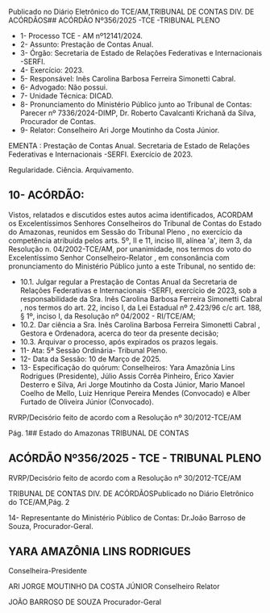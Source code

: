 Publicado  no  Diário  Eletrônico do TCE/AM,TRIBUNAL DE CONTAS DIV. DE ACÓRDÃOS## ACÓRDÃO Nº356/2025 -TCE -TRIBUNAL PLENO

- 1- Processo TCE - AM nº12141/2024.
- 2- Assunto: Prestação de Contas Anual.
- 3- Órgão: Secretaria de Estado de Relações Federativas e Internacionais -SERFI.
- 4- Exercício: 2023.
- 5- Responsável: Inês Carolina Barbosa Ferreira Simonetti Cabral.
- 6- Advogado: Não possui.
- 7- Unidade Técnica: DICAD.
- 8- Pronunciamento  do  Ministério  Público  junto  ao  Tribunal  de  Contas: Parecer  nº 7336/2024-DIMP, Dr. Roberto Cavalcanti Krichanã da Silva, Procurador de Contas.
- 9- Relator: Conselheiro Ari Jorge Moutinho da Costa Júnior.

EMENTA : Prestação  de  Contas  Anual.  Secretaria de Estado de Relações Federativas e Internacionais -SERFI. Exercício de 2023.

Regularidade. Ciência. Arquivamento.

## 10-  ACÓRDÃO:

Vistos, relatados e discutidos estes autos acima identificados, ACORDAM os Excelentíssimos Senhores Conselheiros do Tribunal de Contas do Estado do Amazonas, reunidos em Sessão do Tribunal Pleno , no exercício da competência atribuída pelos arts. 5º, II e  11,  inciso  III, alínea  'a', item  3,  da  Resolução  n.  04/2002-TCE/AM, por unanimidade, nos  termos  do  voto  do  Excelentíssimo  Senhor  Conselheiro-Relator ,  em consonância com pronunciamento do Ministério Público junto a este Tribunal, no sentido de:

- 10.1. Julgar regular a Prestação de Contas Anual da Secretaria de Relações Federativas e Internacionais -SERFI, exercício de 2023, sob a responsabilidade  da Sra.  Inês  Carolina  Barbosa  Ferreira  Simonetti Cabral ,  nos termos do art. 22, inciso I, da Lei Estadual nº 2.423/96 c/c art. 188, § 1º, inciso I, da Resolução nº 04/2002 - RI/TCE/AM;
- 10.2. Dar ciência a  Sra. Inês Carolina Barbosa Ferreira Simonetti Cabral , Gestora e Ordenadora, acerca do teor da presente decisão;
- 10.3. Arquivar o processo, após expirados os prazos legais.
- 11-  Ata: 5ª Sessão Ordinária- Tribunal Pleno.
- 12-  Data da Sessão: 10 de Março de 2025.
- 13-  Especificação do quórum: Conselheiros: Yara Amazônia Lins Rodrigues (Presidente),  Júlio  Assis  Corrêa  Pinheiro,  Érico  Xavier  Desterro  e  Silva,  Ari  Jorge Moutinho  da  Costa  Júnior,  Mario  Manoel  Coelho  de  Mello,  Luiz  Henrique  Pereira Mendes (Convocado) e Alber Furtado de Oliveira Júnior (Convocado).

RVRP/Decisório feito de acordo com a Resolução nº 30/2012-TCE/AM

Pág. 1## Estado do Amazonas TRIBUNAL DE CONTAS

## ACÓRDÃO Nº356/2025 - TCE - TRIBUNAL PLENO

RVRP/Decisório feito de acordo com a Resolução nº 30/2012-TCE/AM

TRIBUNAL DE CONTAS DIV. DE ACÓRDÃOSPublicado  no  Diário  Eletrônico do TCE/AM,Pág. 2

14-  Representante  do  Ministério  Público  de  Contas: Dr.João  Barroso  de  Souza, Procurador-Geral.

## YARA AMAZÔNIA LINS RODRIGUES

Conselheira-Presidente

ARI JORGE MOUTINHO DA COSTA JÚNIOR Conselheiro Relator

JOÃO BARROSO DE SOUZA Procurador-Geral